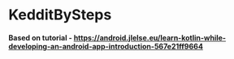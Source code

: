 # KedditBySteps
#### Based on tutorial - https://android.jlelse.eu/learn-kotlin-while-developing-an-android-app-introduction-567e21ff9664
